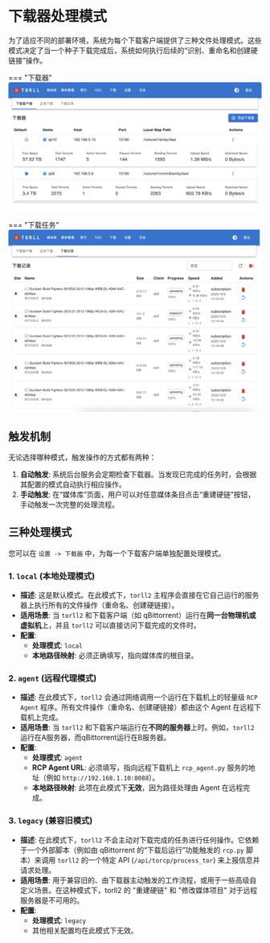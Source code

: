 # 下载器处理模式

为了适应不同的部署环境，系统为每个下载客户端提供了三种文件处理模式。这些模式决定了当一个种子下载完成后，系统如何执行后续的“识别、重命名和创建硬链接”操作。

=== "下载器"
    ![下载器设置](../torll2_screenshots/downloaders.png)

=== "下载任务"
    ![下载任务](../torll2_screenshots/downloadtasks.png)

## 触发机制

无论选择哪种模式，触发操作的方式都有两种：

1.  **自动触发**: 系统后台服务会定期检查下载器。当发现已完成的任务时，会根据其配置的模式自动执行相应操作。
2.  **手动触发**: 在“媒体库”页面，用户可以对任意媒体条目点击“重建硬链”按钮，手动触发一次完整的处理流程。

## 三种处理模式

您可以在 `设置 -> 下载器` 中，为每一个下载客户端单独配置处理模式。

### 1. `local` (本地处理模式)

*   **描述**: 这是默认模式。在此模式下，`torll2` 主程序会直接在它自己运行的服务器上执行所有的文件操作（重命名、创建硬链接）。
*   **适用场景**: 当 `torll2` 和下载客户端（如 qBittorrent）运行在**同一台物理机或虚拟机**上，并且 `torll2` 可以直接访问下载完成的文件时。
*   **配置**:
    *   **处理模式**: `local`
    *   **本地路径映射**: 必须正确填写，指向媒体库的根目录。

### 2. `agent` (远程代理模式)

*   **描述**: 在此模式下，`torll2` 会通过网络调用一个运行在下载机上的轻量级 `RCP Agent` 程序。所有文件操作（重命名、创建硬链接）都由这个 Agent 在远程下载机上完成。
*   **适用场景**: 当 `torll2` 和下载客户端运行在**不同的服务器**上时。例如，`torll2` 运行在A服务器，而qBittorrent运行在B服务器。
*   **配置**:
    *   **处理模式**: `agent`
    *   **RCP Agent URL**: 必须填写，指向远程下载机上 `rcp_agent.py` 服务的地址（例如 `http://192.168.1.10:8088`）。
    *   **本地路径映射**: 此项在此模式下**无效**，因为路径处理由 Agent 在远程完成。

### 3. `legacy` (兼容旧模式)

*   **描述**: 在此模式下，`torll2` 不会主动对下载完成的任务进行任何操作。它依赖于一个外部脚本（例如由 qBittorrent 的“下载后运行”功能触发的 `rcp.py` 脚本）来调用 `torll2` 的一个特定 API (`/api/torcp/process_tor`) 来上报信息并请求处理。
*   **适用场景**: 用于兼容旧的、由下载器主动触发的工作流程，或用于一些高级自定义场景。在这种模式下，torll2 的 "重建硬链" 和 "修改媒体项目" 对于远程服务器是不可用的。
*   **配置**:
    *   **处理模式**: `legacy`
    *   其他相关配置均在此模式下无效。


